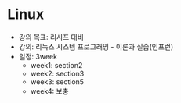 # Linux

* 강의 목표: 리시프 대비
* 강의: 리눅스 시스템 프로그래밍 - 이론과 실습(인프런)
* 일정: 3week
  * week1: section2
  * week2: section3
  * week3: section5
  * week4: 보충
  
